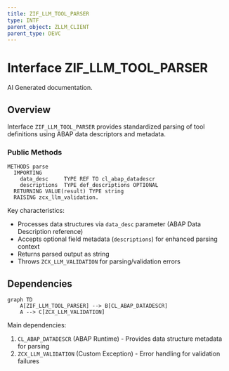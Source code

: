 ```yaml
---
title: ZIF_LLM_TOOL_PARSER
type: INTF
parent_object: ZLLM_CLIENT
parent_type: DEVC
---
```


# Interface ZIF_LLM_TOOL_PARSER

AI Generated documentation.

## Overview

Interface `ZIF_LLM_TOOL_PARSER` provides standardized parsing of tool definitions using ABAP data descriptors and metadata.

### Public Methods

```abap
METHODS parse
  IMPORTING
    data_desc     TYPE REF TO cl_abap_datadescr
    descriptions  TYPE def_descriptions OPTIONAL
  RETURNING VALUE(result) TYPE string
  RAISING zcx_llm_validation.
```

Key characteristics:

- Processes data structures via `data_desc` parameter (ABAP Data Description reference)
- Accepts optional field metadata (`descriptions`) for enhanced parsing context
- Returns parsed output as string
- Throws `ZCX_LLM_VALIDATION` for parsing/validation errors

## Dependencies

```mermaid
graph TD
    A[ZIF_LLM_TOOL_PARSER] --> B[CL_ABAP_DATADESCR]
    A --> C[ZCX_LLM_VALIDATION]
```

Main dependencies:

1. `CL_ABAP_DATADESCR` (ABAP Runtime) - Provides data structure metadata for parsing
2. `ZCX_LLM_VALIDATION` (Custom Exception) - Error handling for validation failures

